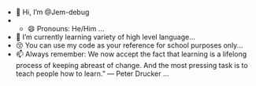 - 👋 Hi, I’m @Jem-debug
- - 😄 Pronouns: He/Him ...
- 🌱 I’m currently learning variety of high level language...
- 😚 You can use my code as your reference for school purposes only...
- 📫 Always remember: We now accept the fact that learning is a lifelong process of keeping abreast of change. And the most pressing task is to teach people how to learn.” — Peter Drucker ...


<!---
Jem-debug/Jem-debug is a ✨ special ✨ repository because its `README.md` (this file) appears on your GitHub profile.
You can click the Preview link to take a look at your changes.
--->
